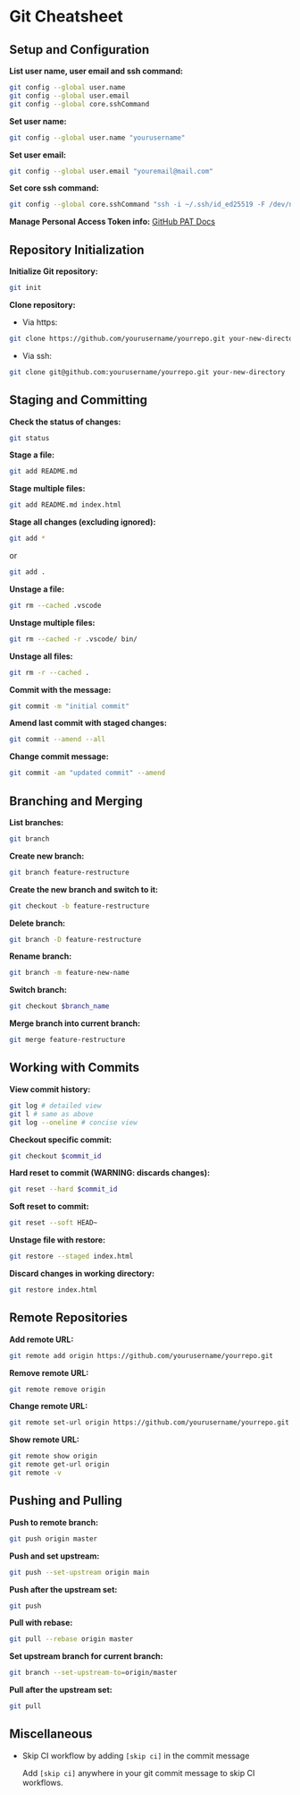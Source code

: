 # Git Cheatsheet

## Setup and Configuration

**List user name, user email and ssh command:**

```bash
git config --global user.name
git config --global user.email
git config --global core.sshCommand
```

**Set user name:**

```bash
git config --global user.name "yourusername"
```

**Set user email:**

```bash
git config --global user.email "youremail@mail.com"
```

**Set core ssh command:**

```bash
git config --global core.sshCommand "ssh -i ~/.ssh/id_ed25519 -F /dev/null"
```

**Manage Personal Access Token info:**
[GitHub PAT Docs](https://docs.github.com/en/authentication/keeping-your-account-and-data-secure/managing-your-personal-access-tokens)

## Repository Initialization

**Initialize Git repository:**

```bash
git init
```

**Clone repository:**

- Via https:

```bash
git clone https://github.com/yourusername/yourrepo.git your-new-directory
```

- Via ssh:

```bash
git clone git@github.com:yourusername/yourrepo.git your-new-directory
```

## Staging and Committing

**Check the status of changes:**

```bash
git status
```

**Stage a file:**

```bash
git add README.md
```

**Stage multiple files:**

```bash
git add README.md index.html
```

**Stage all changes (excluding ignored):**

```bash
git add *
```

or

```bash
git add .
```

**Unstage a file:**

```bash
git rm --cached .vscode
```

**Unstage multiple files:**

```bash
git rm --cached -r .vscode/ bin/
```

**Unstage all files:**

```bash
git rm -r --cached .
```

**Commit with the message:**

```bash
git commit -m "initial commit"
```

**Amend last commit with staged changes:**

```bash
git commit --amend --all
```

**Change commit message:**

```bash
git commit -am "updated commit" --amend
```

## Branching and Merging

**List branches:**

```bash
git branch
```

**Create new branch:**

```bash
git branch feature-restructure
```

**Create the new branch and switch to it:**

```bash
git checkout -b feature-restructure
```

**Delete branch:**

```bash
git branch -D feature-restructure
```

**Rename branch:**

```bash
git branch -m feature-new-name
```

**Switch branch:**

```bash
git checkout $branch_name
```

**Merge branch into current branch:**

```bash
git merge feature-restructure
```

## Working with Commits

**View commit history:**

```bash
git log # detailed view
git l # same as above
git log --oneline # concise view
```

**Checkout specific commit:**

```bash
git checkout $commit_id
```

**Hard reset to commit (WARNING: discards changes):**

```bash
git reset --hard $commit_id
```

**Soft reset to commit:**

```bash
git reset --soft HEAD~
```

**Unstage file with restore:**

```bash
git restore --staged index.html
```

**Discard changes in working directory:**

```bash
git restore index.html
```

## Remote Repositories

**Add remote URL:**

```bash
git remote add origin https://github.com/yourusername/yourrepo.git
```

**Remove remote URL:**

```bash
git remote remove origin
```

**Change remote URL:**

```bash
git remote set-url origin https://github.com/yourusername/yourrepo.git
```

**Show remote URL:**

```bash
git remote show origin
git remote get-url origin
git remote -v
```

## Pushing and Pulling

**Push to remote branch:**

```bash
git push origin master
```

**Push and set upstream:**

```bash
git push --set-upstream origin main
```

**Push after the upstream set:**

```bash
git push
```

**Pull with rebase:**

```bash
git pull --rebase origin master
```

**Set upstream branch for current branch:**

```bash
git branch --set-upstream-to=origin/master
```

**Pull after the upstream set:**

```bash
git pull
```

## Miscellaneous

- Skip CI workflow by adding `[skip ci]` in the commit message

  Add `[skip ci]` anywhere in your git commit message to skip CI workflows.

